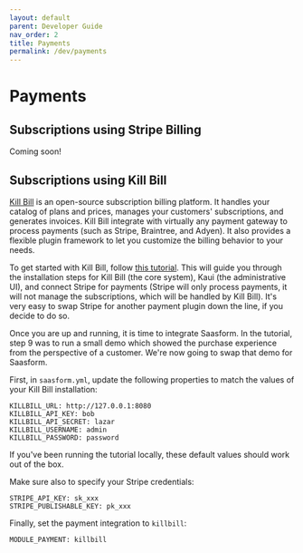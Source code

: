 ```yaml
---
layout: default
parent: Developer Guide
nav_order: 2
title: Payments
permalink: /dev/payments
---
```


# Payments

## Subscriptions using Stripe Billing

Coming soon!

## Subscriptions using Kill Bill

[Kill Bill](https://killbill.io) is an open-source subscription billing platform. It handles your catalog of plans and prices, manages your customers' subscriptions, and generates invoices. Kill Bill integrate with virtually any payment gateway to process payments (such as Stripe, Braintree, and Adyen). It also provides a flexible plugin framework to let you customize the billing behavior to your needs.

To get started with Kill Bill, follow [this tutorial](https://docs.killbill.io/latest/stripe_plugin.html). This will guide you through the installation steps for Kill Bill (the core system), Kaui (the administrative UI), and connect Stripe for payments (Stripe will only process payments, it will not manage the subscriptions, which will be handled by Kill Bill). It's very easy to swap Stripe for another payment plugin down the line, if you decide to do so.

Once you are up and running, it is time to integrate Saasform. In the tutorial, step 9 was to run a small demo which showed the purchase experience from the perspective of a customer. We're now going to swap that demo for Saasform.

First, in `saasform.yml`, update the following properties to match the values of your Kill Bill installation:

```
KILLBILL_URL: http://127.0.0.1:8080
KILLBILL_API_KEY: bob
KILLBILL_API_SECRET: lazar
KILLBILL_USERNAME: admin
KILLBILL_PASSWORD: password
```

If you've been running the tutorial locally, these default values should work out of the box.

Make sure also to specify your Stripe credentials:

```
STRIPE_API_KEY: sk_xxx
STRIPE_PUBLISHABLE_KEY: pk_xxx
```

Finally, set the payment integration to `killbill`:

```
MODULE_PAYMENT: killbill
```
